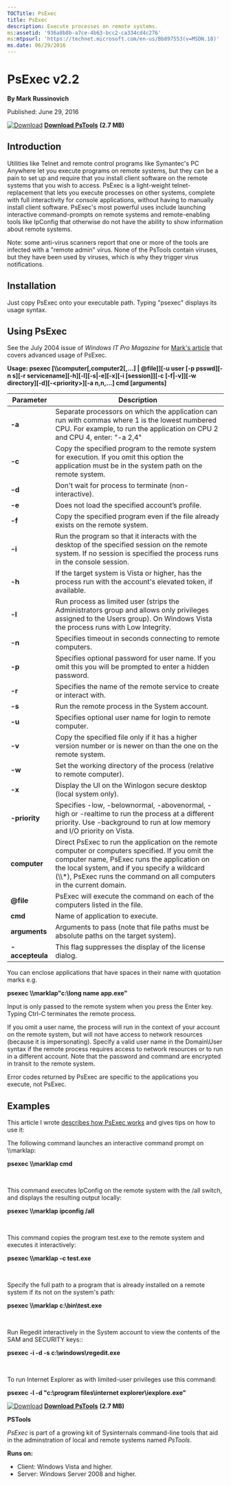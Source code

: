 ```yaml
--- 
TOCTitle: PsExec
title: PsExec
description: Execute processes on remote systems.
ms:assetid: '936a8b8b-a7ce-4b63-bcc2-ca334cd4c276'
ms:mtpsurl: 'https://technet.microsoft.com/en-us/Bb897553(v=MSDN.10)'
ms.date: 06/29/2016
---
```


PsExec v2.2
============

**By Mark Russinovich**

Published: June 29, 2016

[![Download](/media/landing/sysinternals/download_sm.png)](https://download.sysinternals.com/files/PSTools.zip) [**Download PsTools**](https://download.sysinternals.com/files/PSTools.zip) **(2.7 MB)**


## Introduction

Utilities like Telnet and remote control programs like Symantec's PC
Anywhere let you execute programs on remote systems, but they can be a
pain to set up and require that you install client software on the
remote systems that you wish to access. PsExec is a light-weight
telnet-replacement that lets you execute processes on other systems,
complete with full interactivity for console applications, without
having to manually install client software. PsExec's most powerful uses
include launching interactive command-prompts on remote systems and
remote-enabling tools like IpConfig that otherwise do not have the
ability to show information about remote systems.

Note: some anti-virus scanners report that one or more of the tools are
infected with a "remote admin" virus. None of the PsTools contain
viruses, but they have been used by viruses, which is why they trigger
virus notifications.

## Installation

Just copy PsExec onto your executable path. Typing "psexec" displays its
usage syntax.

## Using PsExec

See the July 2004 issue of *Windows IT Pro Magazine* for [Mark's
article](http://windowsitpro.com/systems-management/psexec) that covers
advanced usage of PsExec.

**Usage: psexec \[\\\\computer\[,computer2\[,...\] | @file\]\]\[-u user
\[-p psswd\]\[-n s\]\[-r servicename\]\[-h\]\[-l\]\[-s|-e\]\[-x\]\[-i
\[session\]\]\[-c \[-f|-v\]\]\[-w
directory\]\[-d\]\[-&lt;priority&gt;\]\[-a n,n,...\] cmd \[arguments\]**

 
|Parameter  |Description  |
|---------|---------|
|  **-a**           | Separate processors on which the application can run with commas where 1 is the lowest numbered CPU. For example, to run the application on CPU 2 and CPU 4, enter: "-a 2,4"|
|  **-c**           | Copy the specified program to the remote system for execution. If you omit this option the application must be in the system path on the remote system.|
|  **-d**           | Don't wait for process to terminate (non-interactive).|
|  **-e**           | Does not load the specified account’s profile.|
|  **-f**           | Copy the specified program even if the file already exists on the remote system.|
|  **-i**           | Run the program so that it interacts with the desktop of the specified session on the remote system. If no session is specified the process runs in the console session.|
|  **-h**           | If the target system is Vista or higher, has the process run with the account's elevated token, if available.|
|  **-l**           | Run process as limited user (strips the Administrators group and allows only privileges assigned to the Users group). On Windows Vista the process runs with Low Integrity.|
|  **-n**           | Specifies timeout in seconds connecting to remote computers.|
|  **-p**           | Specifies optional password for user name. If you omit this you will be prompted to enter a hidden password.|
|  **-r**           | Specifies the name of the remote service to create or interact with.|
|  **-s**           | Run the remote process in the System account.|
|  **-u**           | Specifies optional user name for login to remote computer.|
|  **-v**           | Copy the specified file only if it has a higher version number or is newer on than the one on the remote system.|
|  **-w**           | Set the working directory of the process (relative to remote computer).|
|  **-x**           | Display the UI on the Winlogon secure desktop (local system only).|
|  **-priority**    | Specifies -low, -belownormal, -abovenormal, -high or -realtime to run the process at a different priority. Use -background to run at low memory and I/O priority on Vista.|
|  **computer**     | Direct PsExec to run the application on the remote computer or computers specified. If you omit the computer name, PsExec runs the application on the local system, and if you specify a wildcard (\\\\\*), PsExec runs the command on all computers in the current domain.|
|  **@file**        | PsExec will execute the command on each of the computers listed in the file.|
|  **cmd**          | Name of application to execute.|
|  **arguments**    | Arguments to pass (note that file paths must be absolute paths on the target system).|
|  **-accepteula**  | This flag suppresses the display of the license dialog.

You can enclose applications that have spaces in their name with
quotation marks e.g.

**psexec \\\\marklap"c:\\long name app.exe"**

Input is only passed to the remote system when you press the Enter key.
Typing Ctrl-C terminates the remote process.

If you omit a user name, the process will run in the context of your
account on the remote system, but will not have access to network
resources (because it is impersonating). Specify a valid user name in
the Domain\\User syntax if the remote process requires access to network
resources or to run in a different account. Note that the password and
command are encrypted in transit to the remote system.

Error codes returned by PsExec are specific to the applications you
execute, not PsExec.

## Examples

This article I wrote [describes how PsExec
works](http://windowsitpro.com/systems-management/psexec) and gives tips
on how to use it:

The following command launches an interactive command prompt on
\\\\marklap:

**psexec \\\\marklap cmd**

 

This command executes IpConfig on the remote system with the /all
switch, and displays the resulting output locally:

**psexec \\\\marklap ipconfig /all**

 

This command copies the program test.exe to the remote system and
executes it interactively:

**psexec \\\\marklap -c test.exe**

 

Specify the full path to a program that is already installed on a remote
system if its not on the system's path:

**psexec \\\\marklap c:\\bin\\test.exe**

 

Run Regedit interactively in the System account to view the contents of
the SAM and SECURITY keys::

**psexec -i -d -s c:\\windows\\regedit.exe**

 

To run Internet Explorer as with limited-user privileges use this
command:

**psexec -l -d "c:\\program files\\internet explorer\\iexplore.exe"**

[![Download](/media/landing/sysinternals/download_sm.png)](https://download.sysinternals.com/files/PSTools.zip) [**Download PsTools**](https://download.sysinternals.com/files/PSTools.zip) **(2.7 MB)**
  
**PSTools**

*PsExec* is part of a growing kit of Sysinternals command-line tools
that aid in the adminstration of local and remote systems named
*PsTools*.

**Runs on:**

-   Client: Windows Vista and higher.
-   Server: Windows Server 2008 and higher.



